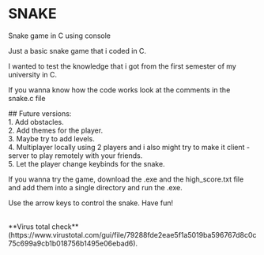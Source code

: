 # SNAKE
<p>Snake game in C using console</p>

<p></p>Just a basic snake game that i coded in C.</p> 

<p>I wanted to test the knowledge that i got from the first semester of my university in C.</p>

<p>If you wanna know how the code works look at the comments in the snake.c file</p>

<p>## Future versions:<br>1. Add obstacles.<br>2. Add themes for the player.<br>3. Maybe try to add levels.<br>4. Multiplayer locally using 2 players and i also might try to make it client - server to play remotely with your friends.<br>5. Let the player change keybinds for the snake.</p>

<p>If you wanna try the game, download the .exe and the high_score.txt file and add them into a single directory and run the .exe.</p>
<p>Use the arrow keys to control the snake. Have fun!</p><br>
**Virus total check**(https://www.virustotal.com/gui/file/79288fde2eae5f1a5019ba596767d8c0c75c699a9cb1b018756b1495e06ebad6).
